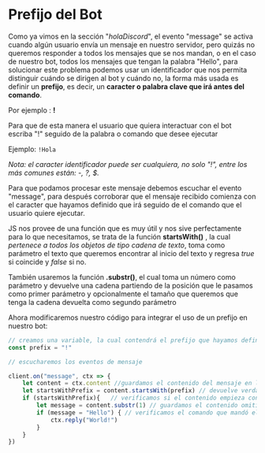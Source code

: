 # Prefijo del Bot

Como ya vimos en la sección "*holaDiscord*", el evento "message" se activa cuando algún usuario envía un mensaje en nuestro servidor, pero quizás no queremos responder a todos los mensajes que se nos mandan, o en el caso de nuestro bot, todos los mensajes que tengan la palabra "Hello", para solucionar este problema podemos usar un identificador que nos permita distinguir cuándo se dirigen al bot y cuándo no, la forma más usada es definir un **prefijo**, es decir, un **caracter o palabra clave que irá antes del comando**.

Por ejemplo : **!**

Para que de esta manera el usuario que quiera interactuar con el bot escriba "!" seguido de la palabra o comando que desee ejecutar

Ejemplo: `!Hola`

*Nota: el caracter identificador puede ser cualquiera, no solo "!", entre los más comunes están: -, ?, $.*

Para que podamos procesar este mensaje debemos escuchar el evento "message", para después corroborar que el mensaje recibido comienza con el caracter que hayamos definido que irá seguido de el comando que el usuario quiere ejecutar.

JS nos provee de una función que es muy útil y nos sive perfectamente para lo que necesitamos, se trata de la función **startsWith()** , la cual *pertenece a todos los objetos de tipo cadena de texto*, toma como parámetro el texto que queremos encontrar al inicio del texto y regresa *true* si coincide y *false* si no.

También usaremos la función **.substr()**, el cual toma un número como parámetro y devuelve una cadena partiendo de la posición que le pasamos como primer parámetro y opcionalmente el tamaño que queremos que tenga la cadena devuelta como segundo parámetro

Ahora modificaremos nuestro código para integrar el uso de un prefijo en nuestro bot:

```js
// creamos una variable, la cual contendrá el prefijo que hayamos definido
const prefix = "!"

// escucharemos los eventos de mensaje

client.on("message", ctx => {
    let content = ctx.content //guardamos el contenido del mensaje en la variable content
    let startsWithPrefix = content.startsWith(prefix) // devuelve verdadero si empieza con el prefijo
    if (startsWithPrefix){   // verificamos si el contenido empieza con el prefijo
        let message = content.substr(1) // guardamos el contenido omitiendo el prefijo
        if (message = "Hello") { // verificamos el comando que mandó el usuario
            ctx.reply("World!")
        }
    } 
})
```
